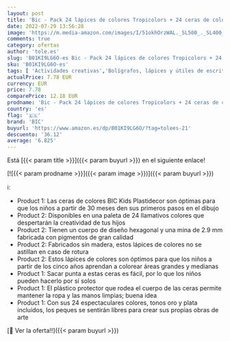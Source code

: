 ```yaml
---
layout: post
title: 'Bic - Pack 24 lápices de colores Tropicolors + 24 ceras de colores Plastidecor'
date: 2022-07-29 13:56:28
image: 'https://m.media-amazon.com/images/I/51okhOrzWAL._SL500_._SL400_.jpg'
comments: true
category: ofertas
author: 'tole.es'
slug: 'B01KI9LG6O-es Bic - Pack 24 lápices de colores Tropicolors + 24 ceras de...'
sku: 'B01KI9LG6O-es'
tags: [ 'Actividades creativas','Bolígrafos, lápices y útiles de escritura','Costura y manualidades','Dibujo','Hogar y cocina','Juegos de dibujo','Juguetes','Juguetes y juegos','Material de escritura y dibujo para niños','Oficina y papelería','bic','lápices','plastidecor','🇪🇸', ]
actualPrice: 7.78 EUR
currency: EUR
price: 7.78
comparePrice: 12.18 EUR
prodname: 'Bic - Pack 24 lápices de colores Tropicolors + 24 ceras de colores Plastidecor'
country: 'es'
flag: '🇪🇸'
brand: 'BIC'
buyurl: 'https://www.amazon.es/dp/B01KI9LG6O/?tag=tolees-21'
descuento: '36.12'
average: '6.825'
---
```


Está [{{< param title >}}]({{< param buyurl >}}) en el siguiente enlace!

[![{{< param prodname >}}]({{< param image >}})]({{< param buyurl >}})

ℹ️:

- Product 1: Las ceras de colores BIC Kids Plastidecor son óptimas para que los niños a partir de 30 meses den sus primeros pasos en el dibujo
- Product 2: Disponibles en una paleta de 24 llamativos colores que despertarán la creatividad de tus hijos
- Product 2: Tienen un cuerpo de diseño hexagonal y una mina de 2.9 mm fabricada con pigmentos de gran calidad
- Product 2: Fabricados sin madera, estos lápices de colores no se astillan en caso de rotura
- Product 2: Estos lápices de colores son óptimos para que los niños a partir de los cinco años aprendan a colorear áreas grandes y medianas
- Product 1: Sacar punta a estas ceras es fácil, por lo que los niños pueden hacerlo por sí solos
- Product 1: El plástico protector que rodea el cuerpo de las ceras permite mantener la ropa y las manos limpias; buena idea
- Product 1: Con sus 24 espectaculares colores, tonos oro y plata incluidos, los peques se sentirán libres para crear sus propias obras de arte

[🛒 Ver la oferta!!]({{< param buyurl >}})
